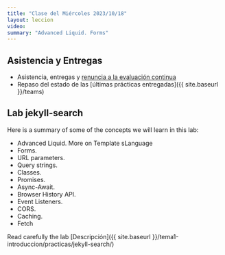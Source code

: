 ```yaml
---
title: "Clase del Miércoles 2023/10/18"
layout: leccion
video: 
summary: "Advanced Liquid. Forms"
---
```


## Asistencia y Entregas

* Asistencia, entregas y [renuncia a la evaluación continua](https://campusingenieriaytecnologia2324.ull.es/blocks/modalidadevaluacion/view.php?blockid=42&courseid=2324090033)
* Repaso del estado de las [últimas prácticas entregadas]({{ site.baseurl }}/teams)
  
## Lab jekyll-search

Here is a summary of some of the concepts we will learn in this lab:

- Advanced Liquid. More on Template sLanguage  
- Forms. 
- URL parameters. 
- Query strings. 
- Classes. 
- Promises. 
- Async-Await. 
- Browser History API. 
- Event Listeners. 
- CORS. 
- Caching. 
- Fetch

Read carefully the lab [Descripción]({{ site.baseurl }}/tema1-introduccion/practicas/jekyll-search/)


<!--
## Video 

* <a href="{{page.video}}">Clase</a>
{ % include video provider="google-drive" id="" % }

-->


